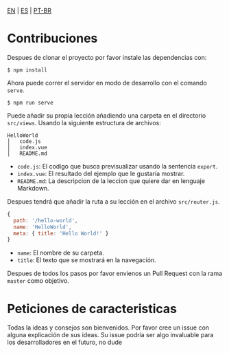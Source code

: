 [EN](CONTRIBUTING.md) | [ES](CONTRIBUTING_es.md) | [PT-BR](CONTRIBUTING_pt-br.md)
# Contribuciones

Despues de clonar el proyecto por favor instale las dependencias con:

```
$ npm install
```

Ahora puede correr el servidor en modo de desarrollo con el comando `serve`.

```
$ npm run serve
```

Puede añadir su propia lección añadiendo una carpeta en el directorio `src/views`. Usando la siguiente estructura de archivos:

```
HelloWorld
│   code.js
│   index.vue
│   README.md
```

* `code.js`: El codigo que busca previsualizar usando la sentencia `export`.
* `index.vue`: El resultado del ejemplo que le gustaría mostrar.
* `README.md`: La descripcion de la leccion que quiere dar en lenguaje Markdown.

Despues tendrá que añadir la ruta a su lección en el archivo `src/router.js`.

```javascript
{
  path: '/hello-world',
  name: 'HelloWorld',
  meta: { title: 'Hello World!' }
}
```

* `name`: El nombre de su carpeta.
* `title`: El texto que se mostrará en la navegación.

Despues de todos los pasos por favor envienos un Pull Request con la rama `master` como objetivo.

# Peticiones de caracteristicas

Todas la ideas y consejos son bienvenidos. Por favor cree un issue con alguna explicación de sus ideas. Su issue podría ser algo invaluable para los desarrolladores en el futuro, no dude 
